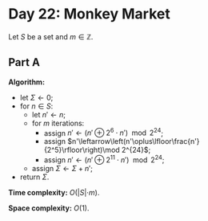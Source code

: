 <!-- day22.md -->
<!-- Copyright (c) 2024-2025 Ishan Pranav -->
<!-- Licensed under the MIT license. -->

<!-- Monkey Market -->

# Day 22: Monkey Market

Let $S$ be a set and $m\in\mathbb{Z}$.

## Part A

**Algorithm:**

* let $\Sigma\leftarrow 0$;
* for $n\in S$:
  * let $n'\leftarrow n$;
  * for $m$ iterations:
    * assign $n'\leftarrow(n'\oplus 2^6\cdot n')\mod 2^{24}$;
    * assign $n'\leftarrow\left(n'\oplus\lfloor\frac{n'}{2^5}\rfloor\right)\mod 2^{24}$;
    * assign $n'\leftarrow(n'\oplus 2^{11}\cdot n')\mod 2^{24}$;
  * assign $\Sigma\leftarrow\Sigma+n'$;
* return $\Sigma$.

**Time complexity:** $O(\lvert S\lvert\cdot m)$.

**Space complexity:** $O(1)$.
